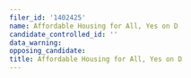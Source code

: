 ```yaml
---
filer_id: '1402425'
name: Affordable Housing for All, Yes on D
candidate_controlled_id: ''
data_warning: 
opposing_candidate: 
title: Affordable Housing for All, Yes on D
---
```

